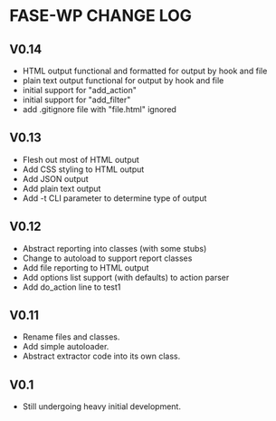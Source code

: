 # FASE-WP CHANGE LOG

## V0.14
- HTML output functional and formatted for output by hook and file
- plain text output functional for output by hook and file
- initial support for "add_action"
- initial support for "add_filter"
- add .gitignore file with "file.html" ignored

## V0.13
- Flesh out most of HTML output
- Add CSS styling to HTML output
- Add JSON output
- Add plain text output
- Add -t CLI parameter to determine type of output

## V0.12
- Abstract reporting into classes (with some stubs)
- Change to autoload to support report classes
- Add file reporting to HTML output
- Add options list support (with defaults) to action parser
- Add do_action line to test1

## V0.11 
- Rename files and classes. 
- Add simple autoloader. 
- Abstract extractor code into its own class.

## V0.1
- Still undergoing heavy initial development.